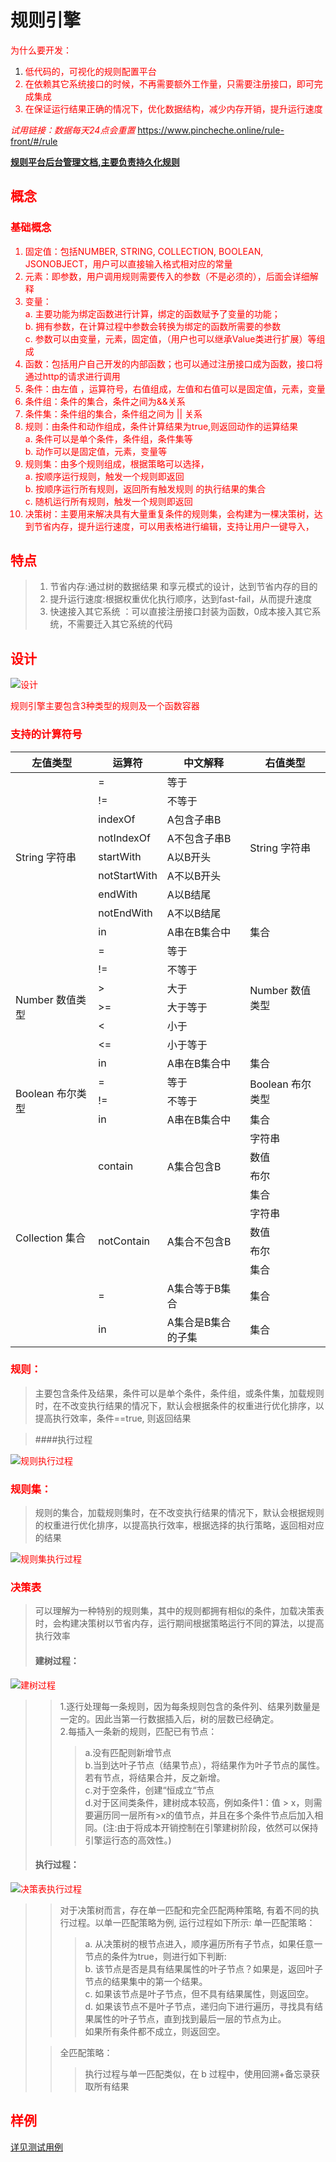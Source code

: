 # 规则引擎
<font color=red>为什么要开发：</font>
 1. <font color=red>低代码的，可视化的规则配置平台
 2. <font color=red >在依赖其它系统接口的时候，不再需要额外工作量，只需要注册接口，即可完成集成
 3. <font color=red >在保证运行结果正确的情况下，优化数据结构，减少内存开销，提升运行速度

*试用链接：数据每天24点会重置* https://www.pincheche.online/rule-front/#/rule

**[规则平台后台管理文档,主要负责持久化规则](https://github.com/zjb-it/rule-platform-server/blob/master/README.md)**

## 概念
### 基础概念
1. 固定值：包括NUMBER, STRING, COLLECTION,
    BOOLEAN, JSONOBJECT，用户可以直接输入格式相对应的常量
2. 元素：即参数，用户调用规则需要传入的参数（不是必须的），后面会详细解释
3. 变量：  
a. 主要功能为绑定函数进行计算，绑定的函数赋予了变量的功能；  
b. 拥有参数，在计算过程中参数会转换为绑定的函数所需要的参数  
c. 参数可以由变量，元素，固定值，（用户也可以继承Value类进行扩展）等组成  
4. 函数：包括用户自己开发的内部函数；也可以通过注册接口成为函数，接口将通过http的请求进行调用
5. 条件：由左值 ，运算符号，右值组成，左值和右值可以是固定值，元素，变量
6. 条件组：条件的集合，条件之间为&&关系
7. 条件集：条件组的集合，条件组之间为 || 关系
8. 规则：由条件和动作组成，条件计算结果为true,则返回动作的运算结果  
 	 a. 条件可以是单个条件，条件组，条件集等  
 	 b. 动作可以是固定值，元素，变量等  
9. 规则集：由多个规则组成，根据策略可以选择，  
    a. 按顺序运行规则，触发一个规则即返回  
 	b. 按顺序运行所有规则，返回所有触发规则 的执行结果的集合  
 	c. 随机运行所有规则，触发一个规则即返回  
10.  决策树：主要用来解决具有大量重复条件的规则集，会构建为一棵决策树，达到节省内存，提升运行速度，可以用表格进行编辑，支持让用户一键导入， 


## 特点

 >1. 节省内存:通过树的数据结果 和享元模式的设计，达到节省内存的目的
 >2. 提升运行速度:根据权重优化执行顺序，达到fast-fail，从而提升速度
 >3. 快速接入其它系统 ：可以直接注册接口封装为函数，0成本接入其它系统，不需要迁入其它系统的代码 

## 设计
![设计](https://github.com/zjb-it/rule-engine/blob/master/screenshot/design.jpg)

规则引擎主要包含3种类型的规则及一个函数容器

### 支持的计算符号

<table>
<thead>
   <tr>
      <th>左值类型</th>
      <th>运算符</th>
      <th>中文解释</th>
      <th>右值类型</th>
   </tr>
   </thead>
   <tbody>
   <tr>
      <td rowspan="9">String 字符串</td>
      <td>=</td>
      <td>等于</td>
      <td rowspan="8">String 字符串</td>
   </tr>
   <tr>      
      <td>!=</td>
      <td>不等于</td>      
   </tr>
   <tr>      
      <td>indexOf</td>
      <td>A包含子串B</td>      
   </tr>
   <tr>      
      <td>notIndexOf</td>
      <td>A不包含子串B</td>      
   </tr>
   <tr>      
      <td>startWith</td>
      <td>A以B开头</td>      
   </tr>
   <tr>      
      <td>notStartWith</td>
      <td>A不以B开头</td>      
   </tr>
   <tr>      
      <td>endWith</td>
      <td>A以B结尾</td>      
   </tr>
   <tr>      
      <td>notEndWith</td>
      <td>A不以B结尾</td>      
   </tr>
   <tr>      
      <td>in</td>
      <td>A串在B集合中</td>
      <td>集合</td>
   </tr>
   <tr>
      <td rowspan="7">Number 数值类型</td>
      <td>=</td>
      <td>等于</td>
      <td rowspan="6">Number 数值类型</td>
   </tr>
   <tr>      
      <td>!=</td>
      <td>不等于</td>      
   </tr>
   <tr>      
      <td>></td>
      <td>大于</td>      
   </tr>
   <tr>      
      <td>>=</td>
      <td>大于等于</td>      
   </tr>
   <tr>      
      <td><</td>
      <td>小于</td>      
   </tr>
   <tr>      
      <td><=</td>
      <td>小于等于</td>      
   </tr>
   <tr>      
      <td>in</td>
      <td>A串在B集合中</td>
      <td>集合</td>
   </tr>
   <tr>
      <td rowspan="3">Boolean 布尔类型</td>
      <td>=</td>
      <td>等于</td>
      <td rowspan="2">Boolean 布尔类型</td>
   </tr>
   <tr>      
      <td>!=</td>
      <td>不等于</td>      
   </tr>
   <tr>      
      <td>in</td>
      <td>A串在B集合中</td>
      <td>集合</td>
   </tr>
   <tr>
      <td rowspan="10">Collection 集合</td>
      <td rowspan="4">contain</td>
      <td rowspan="4">A集合包含B</td>
      <td>字符串</td>
   </tr>
   <tr>
      <td>数值</td>
   </tr>
   <tr>
      <td>布尔</td>
   </tr>
   <tr>
      <td>集合</td>
   </tr>
   <tr>      
      <td rowspan="4">notContain</td>
      <td rowspan="4">A集合不包含B</td>
      <td>字符串</td>
   </tr>
   <tr>
      <td>数值</td>
   </tr>
   <tr>    
      <td>布尔</td>
   </tr>
   <tr>    
       <td>集合</td>
   </tr>
   <tr>      
      <td> =</td>
      <td>A集合等于B集合</td>
      <td>集合</td>
   </tr>
   <tr>      
      <td>in</td>
      <td>A集合是B集合的子集</td>
      <td>集合</td>
   </tr>   
   </tbody>
</table>

### 规则：
>主要包含条件及结果，条件可以是单个条件，条件组，或条件集，加载规则时，在不改变执行结果的情况下，默认会根据条件的权重进行优化排序，以提高执行效率，条件==true, 则返回结果

>####执行过程

![规则执行过程](https://github.com/zjb-it/rule-engine/blob/master/screenshot/runRule.jpg)
 
### 规则集：
>规则的集合，加载规则集时，在不改变执行结果的情况下，默认会根据规则的权重进行优化排序，以提高执行效率，根据选择的执行策略，返回相对应的结果

![规则集执行过程](https://github.com/zjb-it/rule-engine/blob/master/screenshot/runRuleSet.jpg)

### 决策表
>可以理解为一种特别的规则集，其中的规则都拥有相似的条件，加载决策表时，会构建决策树以节省内存，运行期间根据策略运行不同的算法，以提高执行效率
>#### 建树过程：

![建树过程](https://github.com/zjb-it/rule-engine/blob/master/screenshot/buildtree.jpg)

>>1.逐行处理每一条规则，因为每条规则包含的条件列、结果列数量是一定的。因此当第一行数据插入后，树的层数已经确定。  
>>2.每插入一条新的规则，匹配已有节点：  
>>>a.没有匹配则新增节点  
>>>b.当到达叶子节点（结果节点），将结果作为叶子节点的属性。若有节点，将结果合并，反之新增。  
>>>c.对于空条件，创建“恒成立“节点  
>>>	d.对于区间类条件，建树成本较高，例如条件1：值 > x，则需要遍历同一层所有>x的值节点，并且在多个条件节点后加入相同。(注:由于将成本开销控制在引擎建树阶段，依然可以保持引擎运行态的高效性。)  
>#### 执行过程：

![决策表执行过程](https://github.com/zjb-it/rule-engine/blob/master/screenshot/runDecision.jpg)

>>
>>对于决策树而言，存在单一匹配和完全匹配两种策略, 有着不同的执行过程。以单一匹配策略为例, 运行过程如下所示:
>>单一匹配策略：  
>>>a. 从决策树的根节点进入，顺序遍历所有子节点，如果任意一节点的条件为true，则进行如下判断:  
>>>b. 该节点是否是具有结果属性的叶子节点？如果是，返回叶子节点的结果集中的第一个结果。  
>>>c. 如果该节点是叶子节点，但不具有结果属性，则返回空。  
>>>d. 如果该节点不是叶子节点，递归向下进行遍历，寻找具有结果属性的叶子节点，直到找到最后一层的节点为止。  
>>>如果所有条件都不成立，则返回空。
>
>>全匹配策略：
>>>执行过程与单一匹配类似，在 b 过程中，使用回溯+备忘录获取所有结果
 

## 样例

[详见测试用例](https://github.com/zjb-it/rule-engine/tree/master/src/test/java/com/zjb/ruleengine)


